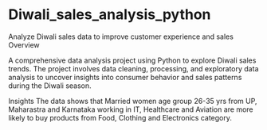 # Diwali_sales_analysis_python
Analyze Diwali sales data to improve customer experience and sales
Overview

A comprehensive data analysis project using Python to explore Diwali sales trends. The project involves data cleaning, processing, and exploratory data analysis to uncover insights into consumer behavior and sales patterns during the Diwali season.

Insights
The data shows that Married women age group 26-35 yrs from UP,  Maharastra and Karnataka working in IT, Healthcare and Aviation are more likely to buy products from Food, Clothing and Electronics category.
